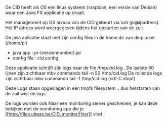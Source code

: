 ---
---

De CID heeft als OS een linux systeem (raspbian, een versie van Debian) waar een Java FX applicatie op draait. 

Het management op OS niveau van de CID gebeurt via ssh (pi@ipadress). Het IP adress word weergegeven tijdens het opstarten van de zuil. 


De java aplicatie staat met zijn config files in de home dir van de pi user (/home/pi) 

 * java app : pi-(versionnumber).jar
 * config file : cid.config

Deze applicatie schrijft zijn  logs naar de file /tmp/cid.log , 
	De laatste 50 lijnen zijn zichtbaar mbv commando tail -n 50 /tmp/cid.log 
	De rollende logs zijn zichtbaar mbv commando tail -f /tmp/cid.log (crtl-C stopt)

Deze Logs staan opgeslagen in een tmpfs filesystem .. dus herstarten van de zuil wist de logs. 


De logs worden ook Naar een monitoring server geschreven, je kan deze bekijken met de monitoring app die je [[http://files.uitpas.be/CID_monitor/|hier]] vind 
